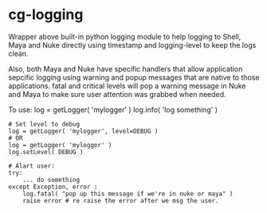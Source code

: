 cg-logging
==========

Wrapper above built-in python logging module to help logging to Shell, Maya and Nuke
directly using timestamp and logging-level to keep the logs clean.

Also, both Maya and Nuke have specific handlers that allow application sepcific logging
using warning and popup messages that are native to those applications.
fatal and critical levels will pop a warning message in Nuke and Maya to make sure
user attention was grabbed when needed.

To use:
    log = getLogger( 'mylogger' )
    log.info( 'log something' )

    # Set level to debug
    log = getLogger( 'mylogger', level=DEBUG )
    # OR
    log = getLogger( 'mylogger' )
    log.setLevel( DEBUG )

    # Alart user:
    try:
        ... do something
    except Exception, error :
        log.fatal( "pop up this message if we're in nuke or maya" )
        raise error # re raise the error after we msg the user.
